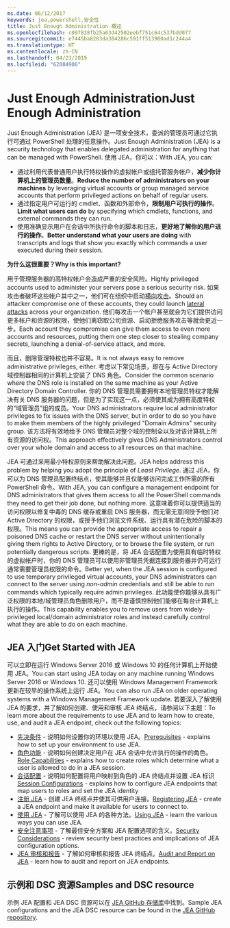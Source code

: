 ```yaml
---
ms.date: 06/12/2017
keywords: jea,powershell,安全性
title: Just Enough Administration 概述
ms.openlocfilehash: c097838fb25a63d42502eebf751c64c537bdd077
ms.sourcegitcommit: e7445ba8203da304286c591ff513900ad1c244a4
ms.translationtype: HT
ms.contentlocale: zh-CN
ms.lasthandoff: 04/23/2019
ms.locfileid: "62084906"
---
```

# <a name="just-enough-administration"></a><span data-ttu-id="e020d-103">Just Enough Administration</span><span class="sxs-lookup"><span data-stu-id="e020d-103">Just Enough Administration</span></span>

<span data-ttu-id="e020d-104">Just Enough Administration (JEA) 是一项安全技术，委派的管理员可通过它执行可通过 PowerShell 处理的任意操作。</span><span class="sxs-lookup"><span data-stu-id="e020d-104">Just Enough Administration (JEA) is a security technology that enables delegated administration for anything that can be managed with PowerShell.</span></span>
<span data-ttu-id="e020d-105">使用 JEA，你可以：</span><span class="sxs-lookup"><span data-stu-id="e020d-105">With JEA, you can:</span></span>

- <span data-ttu-id="e020d-106">通过利用代表普通用户执行特权操作的虚拟帐户或组托管服务帐户，**减少你计算机上的管理员数量**。</span><span class="sxs-lookup"><span data-stu-id="e020d-106">**Reduce the number of administrators on your machines** by leveraging virtual accounts or group managed service accounts that perform privileged actions on behalf of regular users.</span></span>
- <span data-ttu-id="e020d-107">通过指定用户可运行的 cmdlet、函数和外部命令，**限制用户可执行的操作**。</span><span class="sxs-lookup"><span data-stu-id="e020d-107">**Limit what users can do** by specifying which cmdlets, functions, and external commands they can run.</span></span>
- <span data-ttu-id="e020d-108">使用准确显示用户在会话中所执行命令的脚本和日志，**更好地了解你的用户进行的操作**。</span><span class="sxs-lookup"><span data-stu-id="e020d-108">**Better understand what your users are doing** with transcripts and logs that show you exactly which commands a user executed during their session.</span></span>

<span data-ttu-id="e020d-109">**为什么这很重要？**</span><span class="sxs-lookup"><span data-stu-id="e020d-109">**Why is this important?**</span></span>

<span data-ttu-id="e020d-110">用于管理服务器的高特权帐户会造成严重的安全风险。</span><span class="sxs-lookup"><span data-stu-id="e020d-110">Highly privileged accounts used to administer your servers pose a serious security risk.</span></span>
<span data-ttu-id="e020d-111">如果攻击者破坏这些帐户其中之一，他们可在组织中启动[横向攻击](http://aka.ms/pth)。</span><span class="sxs-lookup"><span data-stu-id="e020d-111">Should an attacker compromise one of these accounts, they could launch [lateral attacks](http://aka.ms/pth) across your organization.</span></span>
<span data-ttu-id="e020d-112">他们每攻击一个帐户甚至就会为它们提供访问更多帐户和资源的权限，使他们离窃取公司资源、启动拒绝服务攻击等就会更近一步。</span><span class="sxs-lookup"><span data-stu-id="e020d-112">Each account they compromise can give them access to even more accounts and resources, putting them one step closer to stealing company secrets, launching a denial-of-service attack, and more.</span></span>

<span data-ttu-id="e020d-113">而且，删除管理特权也并不容易。</span><span class="sxs-lookup"><span data-stu-id="e020d-113">It is not always easy to remove administrative privileges, either.</span></span>
<span data-ttu-id="e020d-114">考虑以下常见场景，即在与 Active Directory 域控制器相同的计算机上安装了 DNS 角色。</span><span class="sxs-lookup"><span data-stu-id="e020d-114">Consider the common scenario where the DNS role is installed on the same machine as your Active Directory Domain Controller.</span></span>
<span data-ttu-id="e020d-115">你的 DNS 管理员需要拥有本地管理员特权才能解决有关 DNS 服务器的问题，但是为了实现这一点，必须使其成为拥有高度特权的“域管理员”组的成员。</span><span class="sxs-lookup"><span data-stu-id="e020d-115">Your DNS administrators require local administrator privileges to fix issues with the DNS server, but in order to do so you have to make them members of the highly privileged "Domain Admins" security group.</span></span>
<span data-ttu-id="e020d-116">该方法将有效地给予 DNS 管理员对整个域的控制全以及对该计算机上所有资源的访问权。</span><span class="sxs-lookup"><span data-stu-id="e020d-116">This approach effectively gives DNS Administrators control over your whole domain and access to all resources on that machine.</span></span>

<span data-ttu-id="e020d-117">JEA 可通过采用最小特权原则来帮助解决此问题。</span><span class="sxs-lookup"><span data-stu-id="e020d-117">JEA helps address this problem by helping you adopt the principle of *Least Privilege*.</span></span>
<span data-ttu-id="e020d-118">通过 JEA，你可以为 DNS 管理员配置终结点，使其能够并且仅能够访问完成工作所需的所有 PowerShell 命令。</span><span class="sxs-lookup"><span data-stu-id="e020d-118">With JEA, you can configure a management endpoint for DNS administrators that gives them access to all the PowerShell commands they need to get their job done, but nothing more.</span></span>
<span data-ttu-id="e020d-119">这意味着你可以提供适当的访问权限以修复中毒的 DNS 缓存或重启 DNS 服务器，而无需无意间授予他们对 Active Directory 的权限，或授予他们浏览文件系统、运行具有潜在危险的脚本的权限。</span><span class="sxs-lookup"><span data-stu-id="e020d-119">This means you can provide the appropriate access to repair a poisoned DNS cache or restart the DNS server without unintentionally giving them rights to Active Directory, or to browse the file system, or run potentially dangerous scripts.</span></span>
<span data-ttu-id="e020d-120">更棒的是，将 JEA 会话配置为使用具有临时特权的虚拟帐户时，你的 DNS 管理员可以使用非管理员凭据连接到服务器并仍可运行通常需要管理员权限的命令。</span><span class="sxs-lookup"><span data-stu-id="e020d-120">Better yet, when the JEA session is configured to use temporary privileged virtual accounts, your DNS administrators can connect to the server using *non-admin* credentials and still be able to run commands which typically require admin privileges.</span></span>
<span data-ttu-id="e020d-121">此功能使你能够从具有广泛权限的本地/域管理员角色删除用户，而不是谨慎控制他们能够在每台计算机上执行的操作。</span><span class="sxs-lookup"><span data-stu-id="e020d-121">This capability enables you to remove users from widely-privileged local/domain administrator roles and instead carefully control what they are able to do on each machine.</span></span>

## <a name="get-started-with-jea"></a><span data-ttu-id="e020d-122">JEA 入门</span><span class="sxs-lookup"><span data-stu-id="e020d-122">Get Started with JEA</span></span>

<span data-ttu-id="e020d-123">可以立即在运行 Windows Server 2016 或 Windows 10 的任何计算机上开始使用 JEA。</span><span class="sxs-lookup"><span data-stu-id="e020d-123">You can start using JEA today on any machine running Windows Server 2016 or Windows 10.</span></span>
<span data-ttu-id="e020d-124">还可以使用 Windows Management Framework 更新在较早的操作系统上运行 JEA。</span><span class="sxs-lookup"><span data-stu-id="e020d-124">You can also run JEA on older operating systems with a Windows Management Framework update.</span></span>
<span data-ttu-id="e020d-125">若要深入了解使用 JEA 的要求，并了解如何创建、使用和审核 JEA 终结点，请参阅以下主题：</span><span class="sxs-lookup"><span data-stu-id="e020d-125">To learn more about the requirements to use JEA and to learn how to create, use, and audit a JEA endpoint, check out the following topics:</span></span>

- <span data-ttu-id="e020d-126">[先决条件](prerequisites.md) - 说明如何设置你的环境以使用 JEA。</span><span class="sxs-lookup"><span data-stu-id="e020d-126">[Prerequisites](prerequisites.md) - explains how to set up your environment to use JEA.</span></span>
- <span data-ttu-id="e020d-127">[角色功能](role-capabilities.md) - 说明如何创建决定用户在 JEA 会话中允许执行的操作的角色。</span><span class="sxs-lookup"><span data-stu-id="e020d-127">[Role Capabilities](role-capabilities.md) - explains how to create roles which determine what a user is allowed to do in a JEA session.</span></span>
- <span data-ttu-id="e020d-128">[会话配置](session-configurations.md) - 说明如何配置将用户映射到角色的 JEA 终结点并设置 JEA 标识</span><span class="sxs-lookup"><span data-stu-id="e020d-128">[Session Configurations](session-configurations.md) - explains how to configure JEA endpoints that map users to roles and set the JEA identity</span></span>
- <span data-ttu-id="e020d-129">[注册 JEA](register-jea.md) - 创建 JEA 终结点并使其可供用户连接。</span><span class="sxs-lookup"><span data-stu-id="e020d-129">[Registering JEA](register-jea.md) - create a JEA endpoint and make it available for users to connect to.</span></span>
- <span data-ttu-id="e020d-130">[使用 JEA](using-jea.md) - 了解可以使用 JEA 的各种方法。</span><span class="sxs-lookup"><span data-stu-id="e020d-130">[Using JEA](using-jea.md) - learn the various ways you can use JEA.</span></span>
- <span data-ttu-id="e020d-131">[安全注意事项](security-considerations.md) - 了解最佳安全方案和 JEA 配置选项的含义。</span><span class="sxs-lookup"><span data-stu-id="e020d-131">[Security Considerations](security-considerations.md) - review security best practices and implications of JEA configuration options.</span></span>
- <span data-ttu-id="e020d-132">[JEA 审核和报告](audit-and-report.md) - 了解如何审核和报告 JEA 终结点。</span><span class="sxs-lookup"><span data-stu-id="e020d-132">[Audit and Report on JEA](audit-and-report.md) - learn how to audit and report on JEA endpoints.</span></span>

## <a name="samples-and-dsc-resource"></a><span data-ttu-id="e020d-133">示例和 DSC 资源</span><span class="sxs-lookup"><span data-stu-id="e020d-133">Samples and DSC resource</span></span>

<span data-ttu-id="e020d-134">示例 JEA 配置和 JEA DSC 资源可以在 [JEA GitHub 存储库](https://github.com/PowerShell/JEA)中找到。</span><span class="sxs-lookup"><span data-stu-id="e020d-134">Sample JEA configurations and the JEA DSC resource can be found in the [JEA GitHub repository](https://github.com/PowerShell/JEA).</span></span>